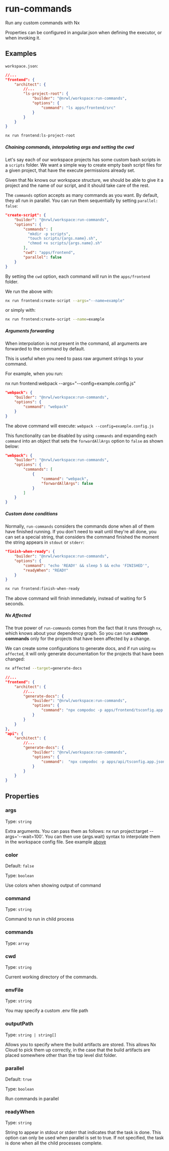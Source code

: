 # run-commands

Run any custom commands with Nx

Properties can be configured in angular.json when defining the executor, or when invoking it.

## Examples

`workspace.json`:

```json
//...
"frontend": {
    "architect": {
        //...
        "ls-project-root": {
            "builder": "@nrwl/workspace:run-commands",
            "options": {
                "command": "ls apps/frontend/src"
            }
        }
    }
}
```

```bash
nx run frontend:ls-project-root
```

##### Chaining commands, interpolating args and setting the cwd

Let's say each of our workspace projects has some custom bash scripts in a `scripts` folder.
We want a simple way to create empty bash script files for a given project, that have the execute permissions already set.

Given that Nx knows our workspace structure, we should be able to give it a project and the name of our script, and it should take care of the rest.

The `commands` option accepts as many commands as you want. By default, they all run in parallel.
You can run them sequentially by setting `parallel: false`:

```json
"create-script": {
    "builder": "@nrwl/workspace:run-commands",
    "options": {
        "commands": [
          "mkdir -p scripts",
          "touch scripts/{args.name}.sh",
          "chmod +x scripts/{args.name}.sh"
        ],
        "cwd": "apps/frontend",
        "parallel": false
    }
}
```

By setting the `cwd` option, each command will run in the `apps/frontend` folder.

We run the above with:

```bash
nx run frontend:create-script --args="--name=example"
```

or simply with:

```bash
nx run frontend:create-script --name=example
```

##### Arguments forwarding

When interpolation is not present in the command, all arguments are forwarded to the command by default.

This is useful when you need to pass raw argument strings to your command.

For example, when you run:

nx run frontend:webpack --args="--config=example.config.js"

```json
"webpack": {
    "builder": "@nrwl/workspace:run-commands",
    "options": {
        "command": "webpack"
    }
}
```

The above command will execute: `webpack --config=example.config.js`

This functionality can be disabled by using `commands` and expanding each `command` into an object
that sets the `forwardAllArgs` option to `false` as shown below:

```json
"webpack": {
    "builder": "@nrwl/workspace:run-commands",
    "options": {
        "commands": [
            {
                "command": "webpack",
                "forwardAllArgs": false
            }
        ]
    }
}
```

##### Custom **done** conditions

Normally, `run-commands` considers the commands done when all of them have finished running. If you don't need to wait until they're all done, you can set a special string, that considers the command finished the moment the string appears in `stdout` or `stderr`:

```json
"finish-when-ready": {
    "builder": "@nrwl/workspace:run-commands",
    "options": {
        "command": "echo 'READY' && sleep 5 && echo 'FINISHED'",
        "readyWhen": "READY"
    }
}
```

```bash
nx run frontend:finish-when-ready
```

The above command will finish immediately, instead of waiting for 5 seconds.

##### Nx Affected

The true power of `run-commands` comes from the fact that it runs through `nx`, which knows about your dependency graph. So you can run **custom commands** only for the projects that have been affected by a change.

We can create some configurations to generate docs, and if run using `nx affected`, it will only generate documentation for the projects that have been changed:

```bash
nx affected --target=generate-docs
```

```json
//...
"frontend": {
    "architect": {
        //...
        "generate-docs": {
            "builder": "@nrwl/workspace:run-commands",
            "options": {
                "command": "npx compodoc -p apps/frontend/tsconfig.app.json"
            }
        }
    }
},
"api": {
    "architect": {
        //...
        "generate-docs": {
            "builder": "@nrwl/workspace:run-commands",
            "options": {
                "command":  "npx compodoc -p apps/api/tsconfig.app.json"
            }
        }
    }
}
```

## Properties

### args

Type: `string`

Extra arguments. You can pass them as follows: nx run project:target --args='--wait=100'. You can then use {args.wait} syntax to interpolate them in the workspace config file. See example [above](#chaining-commands-interpolating-args-and-setting-the-cwd)

### color

Default: `false`

Type: `boolean`

Use colors when showing output of command

### command

Type: `string`

Command to run in child process

### commands

Type: `array`

### cwd

Type: `string`

Current working directory of the commands.

### envFile

Type: `string`

You may specify a custom .env file path

### outputPath

Type: `string | string[]`

Allows you to specify where the build artifacts are stored. This allows Nx Cloud to pick them up correctly, in the case that the build artifacts are placed somewhere other than the top level dist folder.

### parallel

Default: `true`

Type: `boolean`

Run commands in parallel

### readyWhen

Type: `string`

String to appear in stdout or stderr that indicates that the task is done. This option can only be used when parallel is set to true. If not specified, the task is done when all the child processes complete.
